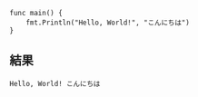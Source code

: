```
func main() {
    fmt.Println("Hello, World!", "こんにちは")
}
```

## 結果
```
Hello, World! こんにちは
```